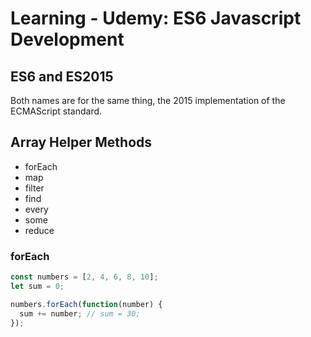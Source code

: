 # Learning - Udemy: ES6 Javascript Development

## ES6 and ES2015

Both names are for the same thing, the 2015 implementation of the ECMAScript standard.

## Array Helper Methods

* forEach
* map
* filter
* find
* every
* some
* reduce

### forEach

```javascript
const numbers = [2, 4, 6, 8, 10];
let sum = 0;

numbers.forEach(function(number) {
  sum += number; // sum = 30;
});
```
